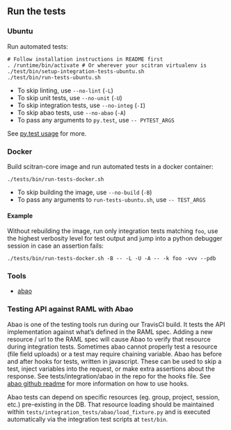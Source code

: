 ## Run the tests

### Ubuntu
Run automated tests:
```
# Follow installation instructions in README first
. /runtime/bin/activate # Or wherever your scitran virtualenv is
./test/bin/setup-integration-tests-ubuntu.sh
./test/bin/run-tests-ubuntu.sh
```
* To skip linting, use `--no-lint` (`-L`)
* To skip unit tests, use `--no-unit` (`-U`)
* To skip integration tests, use `--no-integ` (`-I`)
* To skip abao tests, use `--no-abao` (`-A`)
* To pass any arguments to `py.test`, use `-- PYTEST_ARGS`

See [py.test usage](https://docs.pytest.org/en/latest/usage.html) for more.

### Docker
Build scitran-core image and run automated tests in a docker container:
```
./tests/bin/run-tests-docker.sh
```
* To skip building the image, use `--no-build` (`-B`)
* To pass any arguments to `run-tests-ubuntu.sh`, use `-- TEST_ARGS`

#### Example
Without rebuilding the image, run only integration tests matching `foo`, use the highest verbosity level for test output and jump into a python debugger session in case an assertion fails:
```
./tests/bin/run-tests-docker.sh -B -- -L -U -A -- -k foo -vvv --pdb
```

### Tools
- [abao](https://github.com/cybertk/abao/)

### Testing API against RAML with Abao
Abao is one of the testing tools run during our TravisCI build.  It tests the API implementation against what’s defined in the RAML spec.  Adding a new resource / url to the RAML spec will cause Abao to verify that resource during integration tests.  Sometimes abao cannot properly test a resource (file field uploads) or a test may require chaining variable.  Abao has before and after hooks for tests, written in javascript.  These can be used to skip a test, inject variables into the request, or make extra assertions about the response.  See tests/integration/abao in the repo for the hooks file.  See [abao github readme](https://github.com/cybertk/abao/blob/master/README.md) for more information on how to use hooks.

Abao tests can depend on specific resources (eg. group, project, session, etc.) pre-existing in the DB. That resource loading should be maintained within `tests/integration_tests/abao/load_fixture.py` and is executed automatically via the integration test scripts at `test/bin`.
